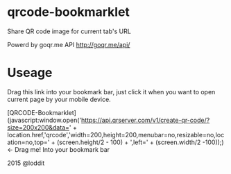 # qrcode-bookmarklet
Share QR code image for current tab's URL

Powerd by goqr.me API http://goqr.me/api/

# Useage

Drag this link into your bookmark bar, just click it when you want to open current page by your mobile device.

[QRCODE-Bookmarklet](javascript:window.open('https://api.qrserver.com/v1/create-qr-code/?size=200x200&data=' + location.href,'qrcode','width=200,height=200,menubar=no,resizable=no,location=no,top=' + \(screen.height/2 - 100\) + ',left=' + \(screen.width/2 -100\)\);) ←  Drag me! Into your bookmark bar


2015 @loddit

